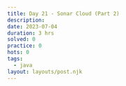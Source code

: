 ```yaml
---
title: Day 21 - Sonar Cloud (Part 2)
description: 
date: 2023-07-04
duration: 3 hrs
solved: 0
practice: 0
hots: 0
tags:
  - java
layout: layouts/post.njk
---
```

